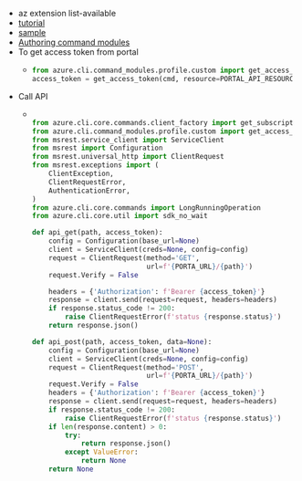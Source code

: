 * az extension list-available
* [tutorial](https://www.youtube.com/watch?v=WOxjyJgw-ZY)
* [sample](https://microsoft.github.io/AzureTipsAndTricks/blog/tip200.html)
* [Authoring command modules](https://github.com/Azure/azure-cli/blob/master/doc/authoring_command_modules/README.md)
* To get access token from portal
  * ```python
    from azure.cli.command_modules.profile.custom import get_access_token
    access_token = get_access_token(cmd, resource=PORTAL_API_RESOURCE)
    ```
* Call API
  * ```python

    from azure.cli.core.commands.client_factory import get_subscription_id
    from azure.cli.command_modules.profile.custom import get_access_token
    from msrest.service_client import ServiceClient
    from msrest import Configuration
    from msrest.universal_http import ClientRequest
    from msrest.exceptions import (
        ClientException,
        ClientRequestError,
        AuthenticationError,
    )
    from azure.cli.core.commands import LongRunningOperation
    from azure.cli.core.util import sdk_no_wait

    def api_get(path, access_token):
        config = Configuration(base_url=None)
        client = ServiceClient(creds=None, config=config)
        request = ClientRequest(method='GET',
                                url=f'{PORTA_URL}/{path}')
        request.Verify = False

        headers = {'Authorization': f'Bearer {access_token}'}
        response = client.send(request=request, headers=headers)
        if response.status_code != 200:
            raise ClientRequestError(f'status {response.status}')
        return response.json()

    def api_post(path, access_token, data=None):
        config = Configuration(base_url=None)
        client = ServiceClient(creds=None, config=config)
        request = ClientRequest(method='POST',
                                url=f'{PORTA_URL}/{path}')
        request.Verify = False
        headers = {'Authorization': f'Bearer {access_token}'}
        response = client.send(request=request, headers=headers)
        if response.status_code != 200:
            raise ClientRequestError(f'status {response.status}')
        if len(response.content) > 0:
            try:
                return response.json()
            except ValueError:
                return None
        return None
    ```